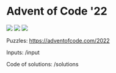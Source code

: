 # Advent of Code '22

![](https://img.shields.io/badge/day%20📅-1-blue) ![](https://img.shields.io/badge/stars%20⭐-2-yellow) ![](https://img.shields.io/badge/days%20completed-1-red)


Puzzles: https://adventofcode.com/2022

Inputs: /input

Code of solutions: /solutions

